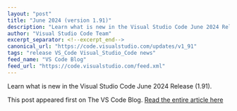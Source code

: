 ```yaml
---
layout: "post"
title: "June 2024 (version 1.91)"
description: "Learn what is new in the Visual Studio Code June 2024 Release (1.91)."
author: "Visual Studio Code Team"
excerpt_separator: <!--excerpt_end-->
canonical_url: "https://code.visualstudio.com/updates/v1_91"
tags: "release VS_Code Visual_Studio_Code news"
feed_name: "VS Code Blog"
feed_url: "https://code.visualstudio.com/feed.xml"
---
```


Learn what is new in the Visual Studio Code June 2024 Release (1.91).<!--excerpt_end-->

This post appeared first on The VS Code Blog. [Read the entire article here](https://code.visualstudio.com/updates/v1_91)
